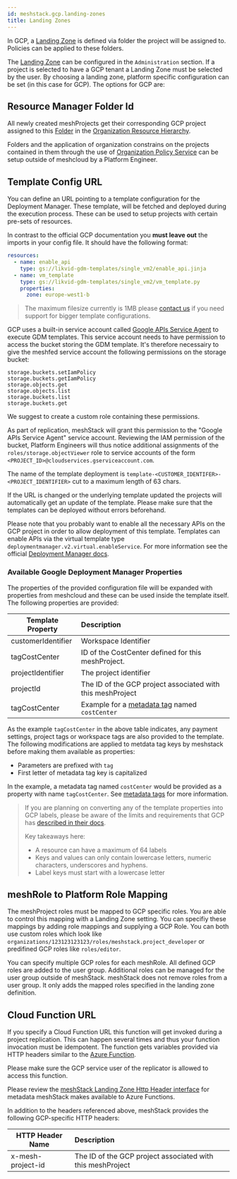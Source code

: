 ```yaml
---
id: meshstack.gcp.landing-zones
title: Landing Zones
---
```


In GCP, a [Landing Zone](./meshcloud.landing-zones.md) is defined via folder the project will be assigned to. Policies can be applied
to these folders.

The [Landing Zone](./meshcloud.landing-zones.md) can be configured in the `Administration` section. If a project is selected to have a GCP tenant a Landing Zone must be selected by the user. By choosing a landing zone, platform specific configuration can be set (in this case for GCP). The options for GCP are:

## Resource Manager Folder Id

All newly created meshProjects get their corresponding GCP project assigned to this [Folder](https://cloud.google.com/resource-manager/docs/creating-managing-folders) in the [Organization Resource Hierarchy](https://cloud.google.com/resource-manager/docs/cloud-platform-resource-hierarchy).

Folders and the application of organization constrains on the projects contained in them through the use of [Organization Policy Service](https://cloud.google.com/resource-manager/docs/organization-policy/overview) can be setup outside of meshcloud by a Platform Engineer.

## Template Config URL

You can define an URL pointing to a template configuration for the Deployment Manager. These template, will be fetched and deployed during the execution process. These can be used to setup projects with certain pre-sets of resources.

In contrast to the official GCP documentation you **must leave out** the imports in your config file. It should have the following format:

```yaml
resources:
  - name: enable_api
    type: gs://likvid-gdm-templates/single_vm2/enable_api.jinja
  - name: vm_template
    type: gs://likvid-gdm-templates/single_vm2/vm_template.py
    properties:
      zone: europe-west1-b
```

> The maximum filesize currently is 1MB please [contact us](mailto:support@meshcloud.io) if you need support for bigger template configurations.

GCP uses a built-in service account called [Google APIs Service Agent](https://cloud.google.com/iam/docs/service-accounts#google-managed) to execute GDM templates.
This service account needs to have permission to access the bucket storing the GDM template. It's therefore necessairy to give the meshfed service account the following permissions on the storage bucket:

```text
storage.buckets.setIamPolicy
storage.buckets.getIamPolicy
storage.objects.get
storage.objects.list
storage.buckets.list
storage.buckets.get
```

We suggest to create a custom role containing these permissions.

As part of replication, meshStack will grant this permission to the "Google APIs Service Agent" service account. Reviewing the IAM permission of the bucket, Platform Engineers will thus notice additional assignments of the `roles/storage.objectViewer` role to service accounts of the form `<PROJECT_ID>@cloudservices.gserviceaccount.com`.

The name of the template deployment is `template-<CUSTOMER_IDENTIFER>-<PROJECT_IDENTIFIER>` cut to a maximum length of 63 chars.

If the URL is changed or the underlying template updated the projects will automatically get an update of the template. Please make sure that the templates can be deployed without errors beforehand.

Please note that you probably want to enable all the necessary APIs on the GCP project in order to allow deployment of this template. Templates can enable APIs via the virtual template type `deploymentmanager.v2.virtual.enableService`. For more information see the official [Deployment Manager docs](https://cloud.google.com/deployment-manager/docs/configuration/supported-resource-types).

### Available Google Deployment Manager Properties

The properties of the provided configuration file will be expanded with properties from meshcloud and these can be used inside the template itself. The following properties are provided:

| Template Property  | Description                                                                   |
|--------------------| :---------------------------------------------------------------------------- |
| customerIdentifier | Workspace Identifier                                                          |
| tagCostCenter      | ID of the CostCenter defined for this meshProject.                            |
| projectIdentifier  | The project identifier                                                        |
| projectId          | The ID of the GCP project associated with this meshProject                    |
| tagCostCenter      | Example for a [metadata tag](./meshstack.metadata-tags.md) named `costCenter` |

As the example `tagCostCenter` in the above table indicates, any payment settings, project tags or workspace tags are also provided to the template.
The following modifications are applied to metdata tag keys by meshstack before making them available as properties:

- Parameters are prefixed with `tag`
- First letter of metadata tag key is capitalized

In the example, a metadata tag named `costCenter` would be provided as a property with name `tagCostCenter`.
See [metadata tags](./meshstack.metadata-tags.md) for more information.

> If you are planning on converting any of the template properties into GCP labels, please be aware of the limits and requirements
> that GCP has [described in their docs](https://cloud.google.com/compute/docs/labeling-resources#restrictions).
>
> Key takeaways here:
>
> - A resource can have a maximum of 64 labels
> - Keys and values can only contain lowercase letters, numeric characters, underscores and hyphens.
> - Label keys must start with a lowercase letter

## meshRole to Platform Role Mapping

The meshProject roles must be mapped to GCP specific roles. You are able to control this mapping with a Landing Zone setting. You can specifiy these mappings by adding role mappings and supplying a GCP Role. You can both use custom roles which look like `organizations/123123123123/roles/meshstack.project_developer` or predifined GCP roles like `roles/editor`.

You can specify multiple GCP roles for each meshRole. All defined GCP roles are added to the user group. Additional roles can be managed for the user group outside of meshStack. meshStack does not remove roles from a user group. It only adds the mapped roles specified in the landing zone definition.

## Cloud Function URL

If you specify a Cloud Function URL this function will get invoked during a project replication. This can happen several times and thus your function invocation must be idempotent. The function gets variables provided via HTTP headers similar to the [Azure Function](./meshstack.azure.landing-zones.md#azure-function).

Please make sure the GCP service user of the replicator is allowed to access this function.

Please review the [meshStack Landing Zone Http Header interface](./meshstack.metadata-tags.md#http-header-interface) for metadata meshStack makes available to Azure Functions.

In addition to the headers referenced above, meshStack provides the following GCP-specific HTTP headers:

| HTTP Header Name  | Description                                                |
| ----------------- | :--------------------------------------------------------- |
| x-mesh-project-id | The ID of the GCP project associated with this meshProject |
